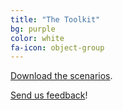 ```yaml
---
title: "The Toolkit"
bg: purple
color: white
fa-icon: object-group
---
```


[Download the scenarios](https://drive.google.com/open?id=1ydhx6rxWF9HEAw_HUfk5a6hKit3t9jXU).

[Send us feedback](https://bit.ly/2MkpCE2)!